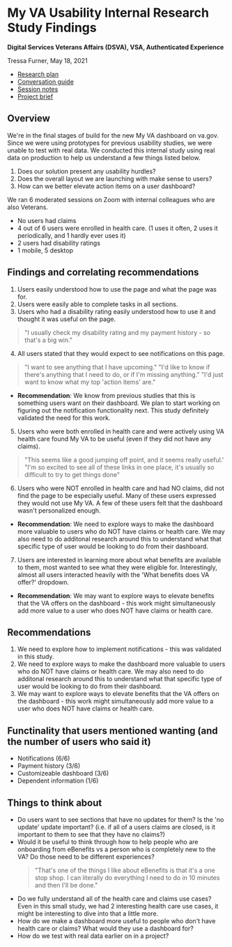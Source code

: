 # My VA Usability Internal Research Study Findings

**Digital Services Veterans Affairs (DSVA), VSA, Authenticated Experience**<br>

Tressa Furner, May 18, 2021

- [Research plan](https://github.com/department-of-veterans-affairs/va.gov-team/blob/master/products/identity-personalization/my-va/2.0-redesign/discovery-and-research/MyVA-mini-usability/MyVA%20mini-research-plan.md)
- [Conversation guide](https://github.com/department-of-veterans-affairs/va.gov-team/blob/master/products/identity-personalization/my-va/2.0-redesign/discovery-and-research/MyVA-mini-usability/MyVA%20mini-conversation-guide.md)
- [Session notes](https://github.com/department-of-veterans-affairs/va.gov-team/blob/master/products/identity-personalization/my-va/2.0-redesign/discovery-and-research/MyVA-mini-usability/My%20VA-mini-usability-session%20notes.md)
- [Project brief](https://github.com/department-of-veterans-affairs/va.gov-team/blob/master/products/identity-personalization/my-va/2.0-redesign/README.md)

## Overview

We're in the final stages of build for the new My VA dashboard on va.gov. Since we were using prototypes for previous usability studies, we were unable to test with real data. We conducted this internal study using real data on production to help us understand a few things listed below.

1. Does our solution present any usability hurdles?
2. Does the overall layout we are launching with make sense to users?
3. How can we better elevate action items on a user dashboard?

We ran 6 moderated sessions on Zoom with internal colleagues who are also Veterans.
- No users had claims
- 4 out of 6 users were enrolled in health care. (1 uses it often, 2 uses it periodically, and 1 hardly ever uses it)
- 2 users had disability ratings 
- 1 mobile, 5 desktop

## Findings and correlating recommendations

1. Users easily understood how to use the page and what the page was for. 
2. Users were easily able to complete tasks in all sections.
3. Users who had a disability rating easily understood how to use it and thought it was useful on the page.
  > "I usually check my disability rating and my payment history - so that's a big win."

4. All users stated that they would expect to see notifications on this page.
  >"I want to see anything that I have upcoming."
  >"I'd like to know if there's anything that I need to do, or if I'm missing anything."
  >"I'd just want to know what my top 'action items' are."

  - **Recommendation**: We know from previous studies that this is something users want on their dashboard. We plan to start working on figuring out the notification functionality next. This study definitely validated the need for this work. 

5. Users who were both enrolled in health care and were actively using VA health care found My VA to be useful (even if they did not have any claims).
  > "This seems like a good jumping off point, and it seems really useful.'
  > "I'm so excited to see all of these links in one place, it's usually so difficult to try to get things done"

6. Users who were NOT enrolled in health care and had NO claims, did not find the page to be especially useful. Many of these users expressed they would not use My VA. A few of these users felt that the dashboard wasn't personalized enough.

  - **Recommendation**: We need to explore ways to make the dashboard more valuable to users who do NOT have claims or health care.  We may also need to do additonal research around this to understand what that specific type of user would be looking to do from their dashboard. 
  
7. Users are interested in learning more about what benefits are available to them, most wanted to see what they were eligible for. Interestingly, almost all users interacted heavily with the 'What benefits does VA offer?' dropdown.

 - **Recommendation**: We may want to explore ways to elevate benefits that the VA offers on the dashboard - this work might simultaneously add more value to a user who does NOT have claims or health care.  


## Recommendations

1. We need to explore how to implement notifications - this was validated in this study.
2. We need to explore ways to make the dashboard more valuable to users who do NOT have claims or health care.  We may also need to do additonal research around this to understand what that specific type of user would be looking to do from their dashboard. 
3. We may want to explore ways to elevate benefits that the VA offers on the dashboard - this work might simultaneously add more value to a user who does NOT have claims or health care. 


## Functinality that users mentioned wanting (and the number of users who said it)

-  Notifications (6/6)
-  Payment history (3/6)
-  Customizeable dashboard (3/6)
-  Dependent information (1/6)

## Things to think about

- Do users want to see sections that have no updates for them? Is the 'no update' update important? (i.e. if all of a users claims are closed, is it important to them to see that they have no claims?)
- Would it be useful to think through how to help people who are onboarding from eBenefits vs a person who is completely new to the VA? Do those need to be different experiences?
  >"That's one of the things I like about eBenefits is that it's a one stop shop. I can literally do everything I need to do in 10 minutes and then I'll be done."
- Do we fully understand all of the health care and claims use cases? Even in this small study, we had 2 interesting health care use cases, it might be interesting to dive into that a little more.
- How do we make a dashboard more useful to people who don't have health care or claims? What would they use a dashboard for?
- How do we test with real data earlier on in a project?
